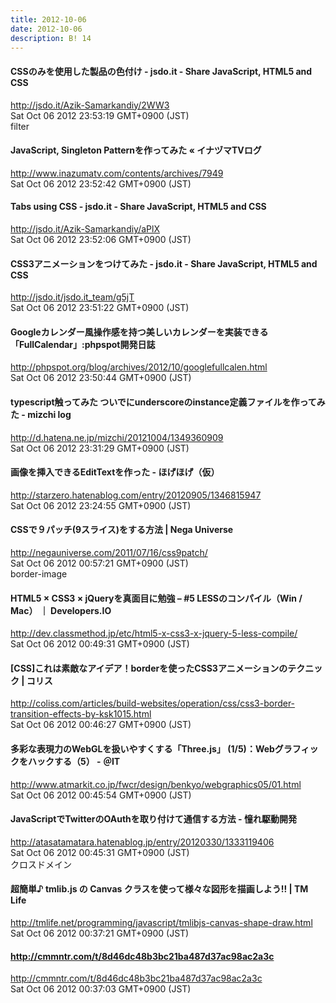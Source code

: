 ```yaml
---
title: 2012-10-06
date: 2012-10-06
description: B! 14
---
```


#### CSSのみを使用した製品の色付け - jsdo.it - Share JavaScript, HTML5 and CSS
http://jsdo.it/Azik-Samarkandiy/2WW3<br>
Sat Oct 06 2012 23:53:19 GMT+0900 (JST)<br>
filter


#### JavaScript, Singleton Patternを作ってみた « イナヅマTVログ
http://www.inazumatv.com/contents/archives/7949<br>
Sat Oct 06 2012 23:52:42 GMT+0900 (JST)<br>


#### Tabs using CSS - jsdo.it - Share JavaScript, HTML5 and CSS
http://jsdo.it/Azik-Samarkandiy/aPlX<br>
Sat Oct 06 2012 23:52:06 GMT+0900 (JST)<br>


#### CSS3アニメーションをつけてみた - jsdo.it - Share JavaScript, HTML5 and CSS
http://jsdo.it/jsdo.it_team/g5jT<br>
Sat Oct 06 2012 23:51:22 GMT+0900 (JST)<br>


#### Googleカレンダー風操作感を持つ美しいカレンダーを実装できる「FullCalendar」:phpspot開発日誌
http://phpspot.org/blog/archives/2012/10/googlefullcalen.html<br>
Sat Oct 06 2012 23:50:44 GMT+0900 (JST)<br>


####  typescript触ってみた ついでにunderscoreのinstance定義ファイルを作ってみた - mizchi log
http://d.hatena.ne.jp/mizchi/20121004/1349360909<br>
Sat Oct 06 2012 23:31:29 GMT+0900 (JST)<br>


#### 画像を挿入できるEditTextを作った - ほげほげ（仮）
http://starzero.hatenablog.com/entry/20120905/1346815947<br>
Sat Oct 06 2012 23:24:55 GMT+0900 (JST)<br>


#### CSSで９パッチ(9スライス)をする方法 | Nega Universe
http://negauniverse.com/2011/07/16/css9patch/<br>
Sat Oct 06 2012 00:57:21 GMT+0900 (JST)<br>
border-image


#### HTML5 × CSS3 × jQueryを真面目に勉強 – #5 LESSのコンパイル（Win / Mac） ｜ Developers.IO
http://dev.classmethod.jp/etc/html5-x-css3-x-jquery-5-less-compile/<br>
Sat Oct 06 2012 00:49:31 GMT+0900 (JST)<br>


####   [CSS]これは素敵なアイデア！borderを使ったCSS3アニメーションのテクニック | コリス
http://coliss.com/articles/build-websites/operation/css/css3-border-transition-effects-by-ksk1015.html<br>
Sat Oct 06 2012 00:46:27 GMT+0900 (JST)<br>


####  多彩な表現力のWebGLを扱いやすくする「Three.js」 (1/5)：Webグラフィックをハックする（5） - ＠IT
http://www.atmarkit.co.jp/fwcr/design/benkyo/webgraphics05/01.html<br>
Sat Oct 06 2012 00:45:54 GMT+0900 (JST)<br>


#### JavaScriptでTwitterのOAuthを取り付けて通信する方法 - 憧れ駆動開発
http://atasatamatara.hatenablog.jp/entry/20120330/1333119406<br>
Sat Oct 06 2012 00:45:31 GMT+0900 (JST)<br>
クロスドメイン


#### 超簡単♪ tmlib.js の Canvas クラスを使って様々な図形を描画しよう!! | TM Life
http://tmlife.net/programming/javascript/tmlibjs-canvas-shape-draw.html<br>
Sat Oct 06 2012 00:37:21 GMT+0900 (JST)<br>


#### http://cmmntr.com/t/8d46dc48b3bc21ba487d37ac98ac2a3c
http://cmmntr.com/t/8d46dc48b3bc21ba487d37ac98ac2a3c<br>
Sat Oct 06 2012 00:37:03 GMT+0900 (JST)<br>


